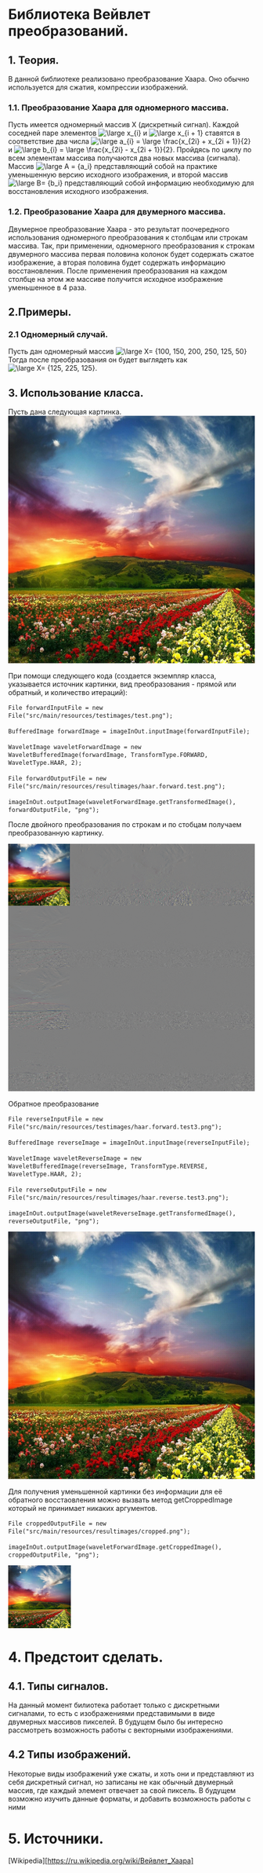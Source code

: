 # Библиотека Вейвлет преобразований.
## 1. Теория.

В данной библиотеке реализовано преобразование Хаара. Оно обычно используется для сжатия, компрессии изображений.

### 1.1. Преобразование Хаара для одномерного массива.
Пусть имеется одномерный массив X (дискретный сигнал). Каждой соседней паре элементов 
![\large x_{i}](https://render.githubusercontent.com/render/math?math=%5Clarge%20x_%7Bi%7D) и 
![\large x_{i + 1}](https://render.githubusercontent.com/render/math?math=%5Clarge%20x_%7Bi%20%2B%201%7D)
ставятся в соответствие два числа 
![\large a_{i} = \large \frac{x_{2i} + x_{2i + 1}}{2}](https://render.githubusercontent.com/render/math?math=%5Clarge%20a_%7Bi%7D%20%3D%20%5Clarge%20%5Cfrac%7Bx_%7B2i%7D%20%2B%20x_%7B2i%20%2B%201%7D%7D%7B2%7D)
и 
![\large b_{i} = \large \frac{x_{2i} - x_{2i + 1}}{2}](https://render.githubusercontent.com/render/math?math=%5Clarge%20b_%7Bi%7D%20%3D%20%5Clarge%20%5Cfrac%7Bx_%7B2i%7D%20-%20x_%7B2i%20%2B%201%7D%7D%7B2%7D).
Пройдясь по циклу по всем элементам массива получаются два новых массива (сигнала). Массив 
![\large A = \{a_i\}](https://render.githubusercontent.com/render/math?math=%5Clarge%20A%20%3D%20%5C%7Ba_i%5C%7D)
представляющий собой на практике уменьшенную версию исходного изображения, и второй массив
![\large B= \{b_i\}](https://render.githubusercontent.com/render/math?math=%5Clarge%20B%3D%20%5C%7Bb_i%5C%7D)
представляющий собой информацию необходимую для восстановления исходного изображения.

### 1.2. Преобразование Хаара для  двумерного массива.
Двумерное преобразование Хаара - это результат поочередного использования одномерного преобразования к столбцам или строкам массива. Так, при применении, одномерного преобразования к строкам двумерного массива первая половина колонок будет содержать сжатое изображение, а вторая половина будет содержать информацию восстановления.
После применения преобразования на каждом столбце на этом же массиве получится исходное изображение уменьшенное в 4 раза.

## 2.Примеры.
### 2.1 Одномерный случай.
Пусть дан одномерный массив
![\large X= \{100, 150, 200, 250, 125, 50\}](https://render.githubusercontent.com/render/math?math=%5Clarge%20X%3D%20%5C%7B100%2C%20150%2C%20200%2C%20250%2C%20125%2C%2050%5C%7D)
Тогда после преобразования он будет выглядеть как ![\large X= \{125,  225, 125\}](https://render.githubusercontent.com/render/math?math=%5Clarge%20X%3D%20%5C%7B125%2C%20%20225%2C%20125%5C%7D).

## 3. Использование класса.
Пусть дана следующая картинка. 
![Оригинал картинки][original_image]

[original_image]: https://github.com/ONeilN/WaveletImageConversion/blob/master/src/main/resources/testimages/test.png "Оригинал картинки"

При помощи следующего кода
(создается экземпляр класса, указывается источник картинки, вид преобразования - прямой или обратный, и количество итераций):
```
File forwardInputFile = new File("src/main/resources/testimages/test.png");

BufferedImage forwardImage = imageInOut.inputImage(forwardInputFile);

WaveletImage waveletForwardImage = new WaveletBufferedImage(forwardImage, TransformType.FORWARD, WaveletType.HAAR, 2);

File forwardOutputFile = new File("src/main/resources/resultimages/haar.forward.test.png");

imageInOut.outputImage(waveletForwardImage.getTransformedImage(), forwardOutputFile, "png");
```

После двойного преобразования по строкам и по стобцам получаем преобразованную картинку.

![Преобразованная картинка][transformed_image]

[transformed_image]: https://github.com/ONeilN/WaveletImageConversion/blob/master/src/main/resources/testimages/haar.test.png "Преобразованная картинка"

Обратное преобразование
```
File reverseInputFile = new File("src/main/resources/testimages/haar.forward.test3.png");

BufferedImage reverseImage = imageInOut.inputImage(reverseInputFile);

WaveletImage waveletReverseImage = new WaveletBufferedImage(reverseImage, TransformType.REVERSE, WaveletType.HAAR, 2);

File reverseOutputFile = new File("src/main/resources/resultimages/haar.reverse.test3.png");

imageInOut.outputImage(waveletReverseImage.getTransformedImage(), reverseOutputFile, "png");
```
![Преобразованная картинка][back_transformed_image]

[back_transformed_image]: https://github.com/ONeilN/WaveletImageConversion/blob/master/src/main/resources/testimages/haar.reverse.test.png "Преобразованная картинка"

Для получения уменьшенной картинки без информации для её обратного восстаовления можно вызвать метод getCroppedImage который не принимает никаких аргументов.
```
File croppedOutputFile = new File("src/main/resources/resultimages/cropped.png");

imageInOut.outputImage(waveletForwardImage.getCroppedImage(), croppedOutputFile, "png");

```
![Обрезанная картинка][cropped_image]

[cropped_image]: https://github.com/ONeilN/WaveletImageConversion/blob/master/src/main/resources/testimages/cropped.png "Обрезанная картинка"
# 4. Предстоит сделать.
## 4.1. Типы сигналов.
На данный момент билиотека работает только с дискретными сигналами, то есть с изображениями представимыми в виде двумерных массивов пикселей.
В будущем было бы интересно рассмотреть возможность работы с векторными изображениями.
## 4.2 Типы изображений.
Некоторые виды изображений уже сжаты, и хоть они и представляют из себя дискретный сигнал, но записаны не как обычный двумерный массив, где каждый элемент отвечает за свой пиксель. В будущем возможно изучить данные форматы, и добавить возможность работы с ними
# 5. Источники.

[Wikipedia][https://ru.wikipedia.org/wiki/Вейвлет_Хаара]

